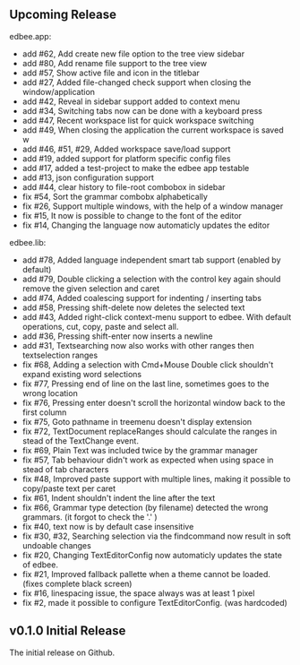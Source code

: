 ## Upcoming Release

edbee.app:

- add #62, Add create new file option to the tree view sidebar
- add #80, Add rename file support to the tree view
- add #57, Show active file and icon in the titlebar 
- add #27, Added file-changed check support when closing the window/application
- add #42, Reveal in sidebar support added to context menu
- add #34, Switching tabs now can be done with a keyboard press
- add #47, Recent workspace list for quick workspace switching
- add #49, When closing the application the current workspace is saved w
- add #46, #51, #29, Added workspace save/load support
- add #19, added support for platform specific config files
- add #17, added a test-project to make the edbee app testable
- add #13, json configuration support
- add #44, clear history to file-root combobox in sidebar
- fix #54, Sort the grammar combobx alphabetically
- fix #26, Support multiple windows, with the help of a window manager
- fix #15, It now is possible to change to the font of the editor
- fix #14, Changing the language now automaticly updates the editor 


edbee.lib:

- add #78, Added language independent smart tab support (enabled by default)
- add #79, Double clicking a selection with the control key again should remove the given selection and caret
- add #74, Added coalescing support for indenting / inserting tabs
- add #58, Pressing shift-delete now deletes the selected text
- add #43, Added right-click context-menu support to edbee. With default operations, cut, copy, paste and select all.
- add #36, Pressing shift-enter now inserts a newline
- add #31, Textsearching now also works with other ranges then textselection ranges
- fix #68, Adding a selection with Cmd+Mouse Double click shouldn't expand existing word selections
- fix #77, Pressing end of line on the last line, sometimes goes to the wrong location
- fix #76, Pressing enter doesn't scroll the horizontal window back to the first column
- fix #75, Goto pathname in treemenu doesn't display extension
- fix #72, TextDocument replaceRanges should calculate the ranges in stead of the TextChange event.
- fix #69, Plain Text was included twice by the grammar manager
- fix #57, Tab behaviour didn't work as expected when using space in stead of tab characters
- fix #48, Improved paste support with multiple lines, making it possible to copy/paste text per caret
- fix #61, Indent shouldn't indent the line after the text 
- fix #66, Grammar type detection (by filename) detected the wrong grammars. (it forgot to check the '.' )
- fix #40, text now is by default case insensitive
- fix #30, #32, Searching selection via the findcommand now result in soft undoable changes
- fix #20, Changing TextEditorConfig now automaticly updates the state of edbee.
- fix #21, Improved fallback pallette when a theme cannot be loaded. (fixes complete black screen)
- fix #16, linespacing issue, the space always was at least 1 pixel
- fix #2, made it possible to configure TextEditorConfig. (was hardcoded)


## v0.1.0 Initial Release

The initial release on Github. 

